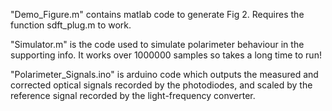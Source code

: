 "Demo_Figure.m" contains matlab code to generate Fig 2. Requires the function sdft_plug.m to work.

"Simulator.m" is the code used to simulate polarimeter behaviour in the supporting info. It works over 1000000 samples so takes a long time to run!

"Polarimeter_Signals.ino" is arduino code which outputs the measured and corrected optical signals recorded by the photodiodes, and scaled by the reference signal recorded by the light-frequency converter.
